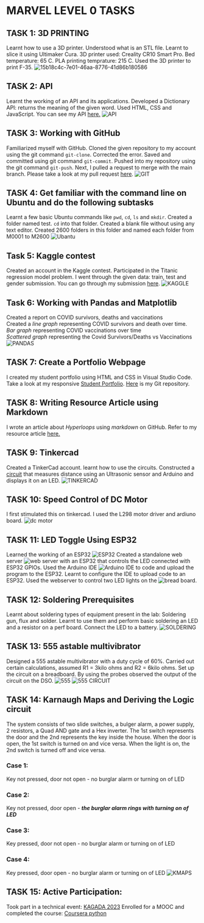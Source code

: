 # MARVEL LEVEL 0 TASKS
## TASK 1: 3D PRINTING
Learnt how to use a 3D printer.
Understood what is an STL file.
Learnt to slice it using Ultimaker Cura.
3D printer used: Creality CR10 Smart Pro.
Bed temperature: 65 C.
PLA printing temprature: 215 C.
Used the 3D printer to print F-35.
![15b18c4c-7e01-46aa-8776-41d86b180586](https://github.com/vvvvvvss/Documentation-Marvel-level-0/assets/148562671/fe0814c4-588d-4018-af0e-fc01d11d28ea)

## TASK 2: API
Learnt the working of an API and its applications.
Developed a Dictionary API: returns the meaning of the given word.
Used HTML, CSS and JavaScript.
You can see my API [here.](file:///C:/Users/Goutham/OneDrive/Desktop/varsha/marvel/dictionar%20api/index1.html)
![API](https://github.com/vvvvvvss/Documentation-Marvel-level-0/assets/148562671/80ef64e4-de34-4b42-9aec-309aede95bd3)

## TASK 3: Working with GitHub
Familiarized myself with GitHub.
Cloned the given repository to my account using the git command `git-clone`.
Corrected the error.
Saved and committed using git command `git-commit`.
Pushed into my repository using the git command `git-push`.
Next, I pulled a request to merge with the main branch. 
Please take a look at my pull request [here](github.com/vvvvvvss/git-task-3/blob/main/main.py).
![GIT](https://github.com/vvvvvvss/Documentation-Marvel-level-0/assets/148562671/e0406c04-c9e5-4bc0-8e6e-7ad2593cf5dd)


## TASK 4: Get familiar with the command line on Ubuntu and do the following subtasks
Learnt a few basic Ubuntu commands like `pwd`, `cd`, `ls` and `mkdir`.
Created a folder named test.
`cd` into that folder.
Created a blank file without using any text editor.
Created 2600 folders in this folder and named each folder from M0001 to M2600 
![Ubantu](https://github.com/vvvvvvss/Documentation-Marvel-level-0/assets/148562671/e9be53ea-73f1-4e4c-a683-b672bd9710b7)


## Task 5: Kaggle contest
Created an account in the Kaggle contest.
Participated in the Titanic regression model problem.
I went through the given data: train, test and gender submission.
You can go through my submission [here](https://www.kaggle.com/code/varshashubhashrim/titanic?scriptVersionId=153407752).
![KAGGLE](https://github.com/vvvvvvss/Documentation-Marvel-level-0/assets/148562671/2eb69dd1-7e40-4a35-8743-c2c261a6166c)


## Task 6: Working with Pandas and Matplotlib
Created a report on COVID survivors, deaths and vaccinations  
Created a *line graph* representing COVID survivors and death over time.  
*Bar graph* representing COVID vaccinations over time  
*Scattered graph* representing the Covid Survivors/Deaths vs Vaccinations  
![PANDAS](https://github.com/vvvvvvss/Documentation-Marvel-level-0/assets/148562671/048565e9-118b-4f92-9578-b9b3865bbf75)


## TASK 7: Create a Portfolio Webpage
I created my student portfolio using HTML and CSS in Visual Studio Code.
Take a look at my responsive [Student Portfolio](file:///C:/Users/Goutham/OneDrive/Desktop/varsha/marvel/dictionar%20api/portfolio.html).
[Here](portfolio.html) is my Git repository.

## TASK 8: Writing Resource Article using Markdown
I wrote an article about *Hyperloops* using *markdown* on GitHub.
Refer to my resource article [here.](https://github.com/vvvvvvss/Hyperloops#)

## TASK 9: Tinkercad
Created a TinkerCad account.
learnt how to use the circuits.
Constructed a [circuit](https://www.tinkercad.com/things/bBIgJU8yQNA-ultrasonic-lcd) that measures distance using an Ultrasonic sensor and Arduino and displays it on an LED.
![TINKERCAD](https://github.com/vvvvvvss/Documentation-Marvel-level-0/assets/148562671/8b75a2d2-aa38-45d7-a5ac-07f83387d028)

## TASK 10: Speed Control of DC Motor
I first stimulated this on tinkercad. 
I used the L298 motor driver and ardiuno board.
![dc motor](https://github.com/vvvvvvss/Documentation-Marvel-level-0/assets/148562671/9faef63f-b4f0-406c-999f-40d65efbe29c)


## TASK 11: LED Toggle Using ESP32
Learned the working of an ESP32 ![ESP32](https://github.com/vvvvvvss/blog/assets/148562671/5980da7e-9bca-4d4e-a543-8d4d4c3d6c93)
Created a standalone web server ![web server](https://github.com/vvvvvvss/blog/assets/148562671/8894db95-b104-4a88-9c54-a8c3b5b27f33) with an ESP32 that controls the LED connected with ESP32 GPIOs.
Used the Arduino IDE ![Arduino IDE](https://github.com/vvvvvvss/blog/assets/148562671/c62017a9-007d-4e57-b1af-31e6099ae7df) to code and upload the program to the ESP32.
Learnt to configure the IDE to upload code to an ESP32.
Used the webserver to control two LED lights on the ![bread board.](https://github.com/vvvvvvss/blog/assets/148562671/7e65240b-1072-4e9b-9e0e-be8d2917503d)

## TASK 12: Soldering Prerequisites
Learnt about soldering types of equipment present in the lab:
Soldering gun, flux and solder.
Learnt to use them and perform basic soldering an LED and a resistor on a perf board.
Connect the LED to a battery.
![SOLDERING](https://github.com/vvvvvvss/Documentation-Marvel-level-0/assets/148562671/4135b1c2-5bec-4531-816e-936391c3c000)

## TASK 13: 555 astable multivibrator
Designed a 555 astable multivibrator with a duty cycle of 60%.
Carried out certain calculations, assumed R1 = 3kilo ohms and R2 = 6kilo ohms.
Set up the circuit on a breadboard.
By using the probes observed the output of the circuit on the DSO.
![555](https://github.com/vvvvvvss/Documentation-Marvel-level-0/assets/148562671/b789028d-c948-458b-86b8-0f167b543e26)
![555 CIRCUIT](https://github.com/vvvvvvss/Documentation-Marvel-level-0/assets/148562671/a7a3c9b6-284d-4549-b2f8-2e29af4bab2c)


## TASK 14: Karnaugh Maps and Deriving the Logic circuit
The system consists of two slide switches, a bulger alarm, a power supply, 2 resistors, a Quad AND gate and a Hex inverter.
The 1st switch represents the door and the 2nd represents the key inside the house. 
When the door is open, the 1st switch is turned on and vice versa. 
When the light is on, the 2nd switch is turned off and vice versa.
### Case 1: 
Key not pressed, door not open - no burglar alarm or turning on of LED
### Case 2:
Key not pressed, door open -  **_the burglar alarm rings with turning on of LED_**
### Case 3:
Key pressed, door not open - no burglar alarm or turning on of LED
### Case 4:
Key pressed, door open - no burglar alarm or turning on of LED
![KMAPS](https://github.com/vvvvvvss/Documentation-Marvel-level-0/assets/148562671/54e17436-5945-45fd-ae93-218f7edadb99)


## TASK 15: Active Participation:
Took part in a technical event: [KAGADA 2023](https://github.com/vvvvvvss/blog/files/13539420/Varsha.Shubhashri.M.KAGADA.2023.Participation.Certificate.pdf)
Enrolled for a MOOC and completed the course: [Coursera python](https://github.com/vvvvvvss/blog/files/13539426/Coursera.python.pdf)

